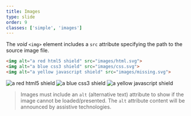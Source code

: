 ```yaml
---
title: Images
type: slide
order: 9
classes: ['simple', 'images']
---
```


The *void* `<img>` element includes a `src` attribute specifying the path to the source image file.


```html
<img alt="a red html5 shield" src="images/html.svg">
<img alt="a blue css3 shield" src="images/css.svg">
<img alt="a yellow javascript shield" src="images/missing.svg">
```

![a red html5 shield](images/html.svg)
![a blue css3 shield](images/css.svg)
![a yellow javascript shield](images/missing.svg)

> Images must include an `alt` (alternative text) attribute to show if the image cannot be loaded/presented.
> The `alt` attribute content will be announced by assistive technologies.